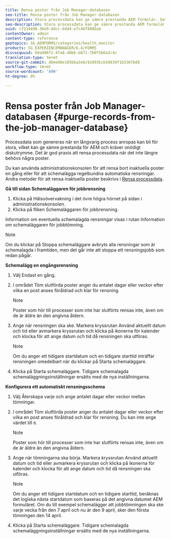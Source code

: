 ```yaml
---
title: Rensa poster från Job Manager-databasen
seo-title: Rensa poster från Job Manager-databasen
description: Stora processdata kan ge sämre prestanda AEM formulär. Det är god praxis att rensa processdata när det inte längre behövs några poster.
seo-description: Stora processdata kan ge sämre prestanda AEM formulär. Det är god praxis att rensa processdata när det inte längre behövs några poster.
uuid: cf214498-36e9-4dcc-b4d4-e7c46f80dbab
contentOwner: admin
content-type: reference
geptopics: SG_AEMFORMS/categories/health_monitor
products: SG_EXPERIENCEMANAGER/6.4/FORMS
discoiquuid: 69a406f2-4fa8-40bb-b671-7b0f5b6a2c4c
translation-type: tm+mt
source-git-commit: d04e08e105bba2e6c92d93bcb58839f1b5307bd8
workflow-type: tm+mt
source-wordcount: '499'
ht-degree: 0%

---
```



# Rensa poster från Job Manager-databasen {#purge-records-from-the-job-manager-database}

Processdata som genereras när en långvarig process anropas kan bli för stora, vilket kan ge sämre prestanda för AEM och kräver onödigt diskutrymme. Det är god praxis att rensa processdata när det inte längre behövs några poster.

Du kan använda administrationskonsolen för att rensa bort inaktuella poster en gång eller för att schemalägga regelbundna automatiska rensningar. Andra metoder för att rensa inaktuella poster beskrivs i [Rensa processdata](/help/forms/using/admin-help/purging-process-data.md#purging-process-data).

**Gå till sidan Schemaläggaren för jobbrensning**

1. Klicka på Hälsoövervakning i det övre högra hörnet på sidan i administrationskonsolen.
1. Klicka på fliken Schemaläggaren för jobbrensning.

Information om eventuella schemalagda rensningar visas i rutan Information om schemaläggaren för jobbtömning.

>[!NOTE]
>
>Om du klickar på Stoppa schemaläggare avbryts alla rensningar som är schemalagda i framtiden, men det går inte att stoppa ett rensningsjobb som redan pågår.

**Schemalägg en engångsrensning**

1. Välj Endast en gång.
1. I området Töm slutförda poster anger du antalet dagar eller veckor efter vilka en post anses föråldrad och klar för rensning.

   >[!NOTE]
   >
   >Poster som hör till processer som inte har slutförts rensas inte, även om de är äldre än den angivna åldern.

1. Ange när rensningen ska ske. Markera kryssrutan Använd aktuellt datum och tid eller avmarkera kryssrutan och klicka på ikonerna för kalender och klocka för att ange datum och tid då rensningen ska utföras.

   >[!NOTE]
   >
   >Om du anger ett tidigare startdatum och en tidigare starttid inträffar rensningen omedelbart när du klickar på Starta schemaläggare.

1. Klicka på Starta schemaläggare. Tidigare schemalagda schemaläggningsinställningar ersätts med de nya inställningarna.

**Konfigurera ett automatiskt rensningsschema**

1. Välj Återskapa varje och ange antalet dagar eller veckor mellan tömningar.
1. I området Töm slutförda poster anger du antalet dagar eller veckor efter vilka en post anses föråldrad och klar för rensning. Du kan inte ange värdet till `0`.

   >[!NOTE]
   >
   >Poster som hör till processer som inte har slutförts rensas inte, även om de är äldre än den angivna åldern.

1. Ange när tömningarna ska börja. Markera kryssrutan Använd aktuellt datum och tid eller avmarkera kryssrutan och klicka på ikonerna för kalender och klocka för att ange datum och tid då rensningen ska utföras.

   >[!NOTE]
   >
   >Om du anger ett tidigare startdatum och en tidigare starttid, beräknas det logiska nästa startdatum som baseras på det angivna datumet AEM formuläret. Om du till exempel schemalägger att jobbtömningen ska ske varje vecka från den 7 april och nu är den 9 april, sker den första tömningen den 14 april.

1. Klicka på Starta schemaläggare. Tidigare schemalagda schemaläggningsinställningar ersätts med de nya inställningarna.

